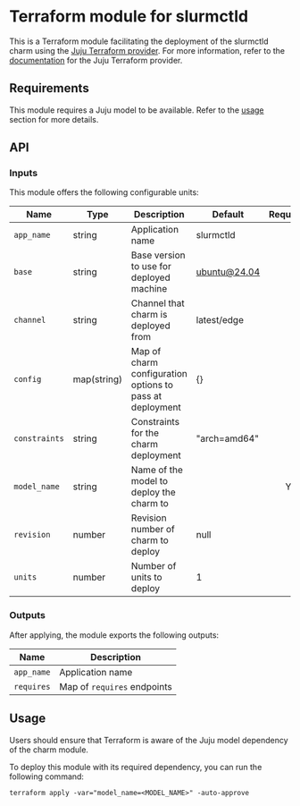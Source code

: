# Terraform module for slurmctld

This is a Terraform module facilitating the deployment of the slurmctld charm using
the [Juju Terraform provider](https://github.com/juju/terraform-provider-juju).
For more information, refer to the
[documentation](https://registry.terraform.io/providers/juju/juju/latest/docs)
for the Juju Terraform provider.

## Requirements

This module requires a Juju model to be available. Refer to the [usage](#usage)
section for more details.

## API

### Inputs

This module offers the following configurable units:

| Name          | Type        | Description                                              | Default      | Required |
|---------------|-------------|----------------------------------------------------------|--------------|:--------:|
| `app_name`    | string      | Application name                                         | slurmctld    |          |
| `base`        | string      | Base version to use for deployed machine                 | ubuntu@24.04 |          |
| `channel`     | string      | Channel that charm is deployed from                      | latest/edge  |          |
| `config`      | map(string) | Map of charm configuration options to pass at deployment | {}           |          |
| `constraints` | string      | Constraints for the charm deployment                     | "arch=amd64" |          |
| `model_name`  | string      | Name of the model to deploy the charm to                 |              |    Y     |
| `revision`    | number      | Revision number of charm to deploy                       | null         |          |
| `units`       | number      | Number of units to deploy                                | 1            |          |

### Outputs

After applying, the module exports the following outputs:

| Name       | Description                 |
|------------|-----------------------------|
| `app_name` | Application name            |
| `requires` | Map of `requires` endpoints |

## Usage

Users should ensure that Terraform is aware of the Juju model dependency of the
charm module.

To deploy this module with its required dependency, you can run
the following command:

```shell
terraform apply -var="model_name=<MODEL_NAME>" -auto-approve
```
